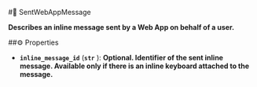 #🔮 SentWebAppMessage

**Describes an inline message sent by a Web App on behalf of a user.**

##⚙️ Properties

- **`inline_message_id`** (**`str`** ): **Optional. Identifier of the sent inline message. Available only if there is an inline
keyboard attached to the message.**
